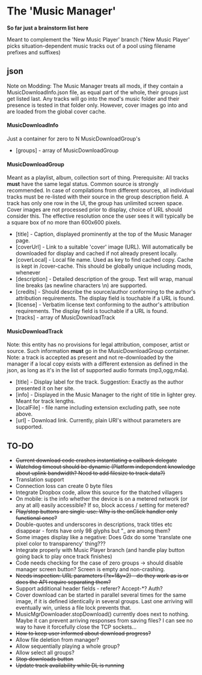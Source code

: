 # The 'Music Manager'

**So far just  a brainstorm list here**

Meant to complement the 'New Music Player' branch
('New Music Player' picks situation-dependent music tracks out of a pool using filename prefixes and suffixes)

## json
Note on Modding: The Music Manager treats all mods, if they contain a MusicDownloadInfo.json file, as equal part of the whole, their groups just get listed last. Any tracks will go into the mod's music folder and their presence is tested in that folder only. However, cover images go into and are loaded from the global cover cache.

#### MusicDownloadInfo
Just a container for zero to N MusicDownloadGroup's
* [groups] - array of MusicDownloadGroup

#### MusicDownloadGroup
Meant as a playlist, album, collection sort of thing.
Prerequisite: All tracks **must** have the same legal status. Common source is strongly recommended.
In case of compilations from different sources, all individual tracks must be re-listed with their source in the group description field. A track has only one row in the UI, the group has unlimited screen space.
Cover images are not processed prior to display, choice of URL should consider this. The effective resolution once the user sees it will typically be a square box of no more than 600x600 pixels. 
* [title] - Caption, displayed prominently at the top of the Music Manager page.
* [coverUrl] - Link to a suitable 'cover' image (URL). Will automatically be downloaded for display and cached if not already present locally. 
* [coverLocal] - Local file name. Used as key to find cached copy. Cache is kept in <assets>/cover-cache. This should be globally unique including mods, whenever 
* [description] - Detailed description of the group. Text will wrap, manual line breaks (as newline characters \n) are supported.
* [credits] - Should describe the source/author conforming to the author's attribution requirements. The display field is touchable if a URL is found.  
* [license] - Verbatim license text conforming to the author's attribution requirements. The display field is touchable if a URL is found.
* [tracks] - array of MusicDownloadTrack
   
#### MusicDownloadTrack
Note: this entity has no provisions for legal attribution, composer, artist or source. Such information **must** go in the MusicDownloadGroup container.
Note: a track is accepted as present and not re-downloaded by the manager if a local copy exists with a different extension as defined in the json, as long as it's in the list of supported audio formats (mp3,ogg,m4a).
* [title] - Display label for the track. Suggestion: Exactly as the author presented it on her site.
* [info] - Displayed in the Music Manager to the right of title in lighter grey. Meant for track lengths.
* [localFile] - file name including extension excluding path, see note above.
* [url] - Download link. Currently, plain URI's without parameters are supported.

## TO-DO
* ~~Current download code crashes instantiating a callback delegate~~
* ~~Watchdog timeout should be dynamic (Platform independent knowledge about uplink bandwidth? Need to add filesize to track data?)~~
* Translation support
* Connection loss can create 0 byte files
* Integrate Dropbox code, allow this source for the thatched villagers
* On mobile: is the info whether the device is on a metered network (or any at all) easily accessible? If so, block access / setting for metered?  
* ~~Play/stop buttons are single-use: Why is the onClick handler only functional once?~~
* Double-quotes and underscores in descriptions, track titles etc disappear - fonts have only 98 glyphs but "_ are among them?
* Some images display like a negative: Does Gdx do some 'translate one pixel color to transparency' thing???
* Integrate properly with Music Player branch (and handle play button going back to play once track finishes)
* Code needs checking for the case of zero groups -> should disable manager screen button? Screen is empty and non-crashing.
* ~~Needs inspection: URL parameters (?x=1&y=2) - do they work as is or does the API require separating them?~~
* Support additional header fields - referer? Accept-*? Auth?
* Cover download can be started in parallel several times for the same image, if it is defined identically in several groups. Last one arriving will eventually win, unless a file lock prevents that.
* MusicMgrDownloader.stopDownload() currently does next to nothing. Maybe it can prevent arriving responses from saving files? I can see no way to have it forcefully close the TCP sockets...
* ~~How to keep user informed about download progress?~~
* Allow file deletion from manager?
* Allow sequentially playing a whole group?
* Allow select all groups?
* ~~Stop downloads button~~
* ~~Update track availability while DL is running~~
